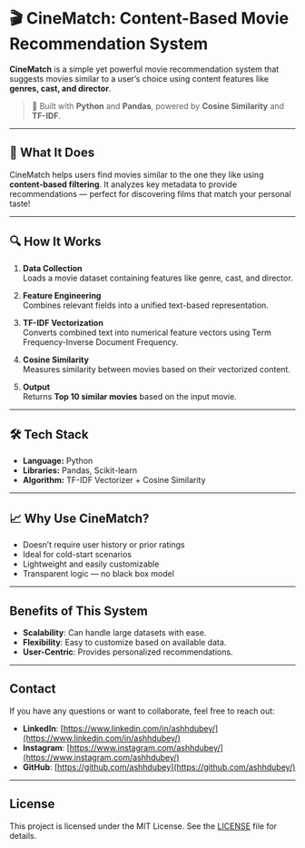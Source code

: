 # 🎬 CineMatch: Content-Based Movie Recommendation System

**CineMatch** is a simple yet powerful movie recommendation system that suggests movies similar to a user’s choice using content features like **genres, cast, and director**.

> 🚀 Built with **Python** and **Pandas**, powered by **Cosine Similarity** and **TF-IDF**.

---

## 📌 What It Does

CineMatch helps users find movies similar to the one they like using **content-based filtering**. It analyzes key metadata to provide recommendations — perfect for discovering films that match your personal taste!

---

## 🔍 How It Works

1. **Data Collection**  
   Loads a movie dataset containing features like genre, cast, and director.

2. **Feature Engineering**  
   Combines relevant fields into a unified text-based representation.

3. **TF-IDF Vectorization**  
   Converts combined text into numerical feature vectors using Term Frequency-Inverse Document Frequency.

4. **Cosine Similarity**  
   Measures similarity between movies based on their vectorized content.

5. **Output**  
   Returns **Top 10 similar movies** based on the input movie.

---

## 🛠 Tech Stack

- **Language:** Python  
- **Libraries:** Pandas, Scikit-learn  
- **Algorithm:** TF-IDF Vectorizer + Cosine Similarity  

---

## 📈 Why Use CineMatch?

- Doesn’t require user history or prior ratings  
- Ideal for cold-start scenarios  
- Lightweight and easily customizable  
- Transparent logic — no black box model

---


## Benefits of This System
- **Scalability**: Can handle large datasets with ease.
- **Flexibility**: Easy to customize based on available data.
- **User-Centric**: Provides personalized recommendations.

---

## Contact
If you have any questions or want to collaborate, feel free to reach out:

- **LinkedIn**: [https://www.linkedin.com/in/ashhdubey/](https://www.linkedin.com/in/ashhdubey/)
- **Instagram**: [https://www.instagram.com/ashhdubey/](https://www.instagram.com/ashhdubey/)
- **GitHub**: [https://github.com/ashhdubey](https://github.com/ashhdubey/)



---

## License
This project is licensed under the MIT License. See the [LICENSE](LICENSE) file for details.
